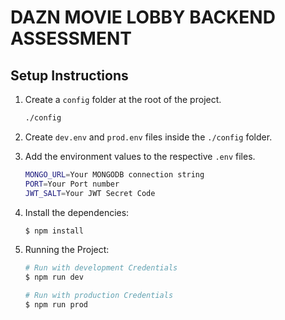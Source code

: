 # DAZN MOVIE LOBBY BACKEND ASSESSMENT

## Setup Instructions

1. Create a `config` folder at the root of the project.

    ```bash
    ./config
    ```

2. Create `dev.env` and `prod.env` files inside the `./config` folder.

3. Add the environment values to the respective `.env` files.

    ```bash
    MONGO_URL=Your MONGODB connection string
    PORT=Your Port number
    JWT_SALT=Your JWT Secret Code
    ```

4. Install the dependencies:

    ```bash
    $ npm install
    ```

5. Running the Project:

    ```bash
    # Run with development Credentials
    $ npm run dev

    # Run with production Credentials
    $ npm run prod
    ```
